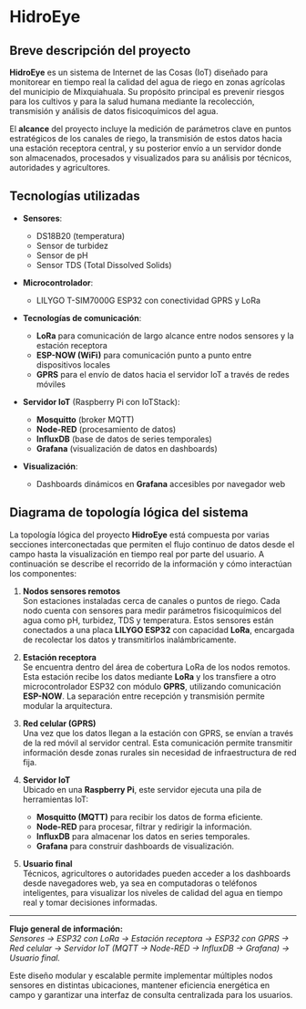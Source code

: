 # HidroEye
## Breve descripción del proyecto

**HidroEye** es un sistema de Internet de las Cosas (IoT) diseñado para monitorear en tiempo real la calidad del agua de riego en zonas agrícolas del municipio de Mixquiahuala. Su propósito principal es prevenir riesgos para los cultivos y para la salud humana mediante la recolección, transmisión y análisis de datos fisicoquímicos del agua.

El **alcance** del proyecto incluye la medición de parámetros clave en puntos estratégicos de los canales de riego, la transmisión de estos datos hacia una estación receptora central, y su posterior envío a un servidor donde son almacenados, procesados y visualizados para su análisis por técnicos, autoridades y agricultores.

## Tecnologías utilizadas

- **Sensores**:
  - DS18B20 (temperatura)
  - Sensor de turbidez
  - Sensor de pH
  - Sensor TDS (Total Dissolved Solids)

- **Microcontrolador**:
  - LILYGO T-SIM7000G ESP32 con conectividad GPRS y LoRa

- **Tecnologías de comunicación**:
  - **LoRa** para comunicación de largo alcance entre nodos sensores y la estación receptora
  - **ESP-NOW (WiFi)** para comunicación punto a punto entre dispositivos locales
  - **GPRS** para el envío de datos hacia el servidor IoT a través de redes móviles

- **Servidor IoT** (Raspberry Pi con IoTStack):
  - **Mosquitto** (broker MQTT)
  - **Node-RED** (procesamiento de datos)
  - **InfluxDB** (base de datos de series temporales)
  - **Grafana** (visualización de datos en dashboards)

- **Visualización**:
  - Dashboards dinámicos en **Grafana** accesibles por navegador web

## Diagrama de topología lógica del sistema

La topología lógica del proyecto **HidroEye** está compuesta por varias secciones interconectadas que permiten el flujo continuo de datos desde el campo hasta la visualización en tiempo real por parte del usuario. A continuación se describe el recorrido de la información y cómo interactúan los componentes:

1. **Nodos sensores remotos**  
   Son estaciones instaladas cerca de canales o puntos de riego. Cada nodo cuenta con sensores para medir parámetros fisicoquímicos del agua como pH, turbidez, TDS y temperatura. Estos sensores están conectados a una placa **LILYGO ESP32** con capacidad **LoRa**, encargada de recolectar los datos y transmitirlos inalámbricamente.

2. **Estación receptora**  
   Se encuentra dentro del área de cobertura LoRa de los nodos remotos. Esta estación recibe los datos mediante **LoRa** y los transfiere a otro microcontrolador ESP32 con módulo **GPRS**, utilizando comunicación **ESP-NOW**. La separación entre recepción y transmisión permite modular la arquitectura.

3. **Red celular (GPRS)**  
   Una vez que los datos llegan a la estación con GPRS, se envían a través de la red móvil al servidor central. Esta comunicación permite transmitir información desde zonas rurales sin necesidad de infraestructura de red fija.

4. **Servidor IoT**  
   Ubicado en una **Raspberry Pi**, este servidor ejecuta una pila de herramientas IoT:
   - **Mosquitto (MQTT)** para recibir los datos de forma eficiente.
   - **Node-RED** para procesar, filtrar y redirigir la información.
   - **InfluxDB** para almacenar los datos en series temporales.
   - **Grafana** para construir dashboards de visualización.

5. **Usuario final**  
   Técnicos, agricultores o autoridades pueden acceder a los dashboards desde navegadores web, ya sea en computadoras o teléfonos inteligentes, para visualizar los niveles de calidad del agua en tiempo real y tomar decisiones informadas.

---

**Flujo general de información:**  
_Sensores → ESP32 con LoRa → Estación receptora → ESP32 con GPRS → Red celular → Servidor IoT (MQTT → Node-RED → InfluxDB → Grafana) → Usuario final._

Este diseño modular y escalable permite implementar múltiples nodos sensores en distintas ubicaciones, mantener eficiencia energética en campo y garantizar una interfaz de consulta centralizada para los usuarios.
